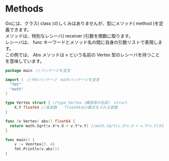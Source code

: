 # Methods

Goには、クラス( class )のしくみはありませんが、型にメソッド( method )を定義できます。<br>
メソッドは、特別なレシーバ( receiver )引数を関数に取ります。<br>
レシーバは、 func キーワードとメソッド名の間に自身の引数リストで表現します。<br>
この例では、 Abs メソッドは v という名前の Vertex 型のレシーバを持つことを意味しています。<br>

```go
package main　//パッケージを宣言

import (　//fmtパッケージ　mathパッケージを宣言
  "fmt"
  "math"
)

type Vertex struct { //type Vertex（構造体の名前） struct
    X,Y float64 //各変数　　float64は小数点を入れる変数
}

func (v Vertex) abs() float64 {　
  return math.Sqrt(v.X*v.X + v.Y*v.Y) //math.Sqrt(v.X*v.X + v.Y*v.Y)が出てく
}

func main() {
    v := Venrtex{3. 4}
    fmt.Println(v.abs())
}
```
